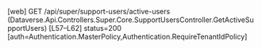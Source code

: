 [web] GET /api/super/support-users/active-users  (Dataverse.Api.Controllers.Super.Core.SupportUsersController.GetActiveSupportUsers)  [L57–L62] status=200 [auth=Authentication.MasterPolicy,Authentication.RequireTenantIdPolicy]

